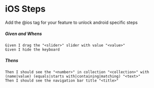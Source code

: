 # iOS Steps

Add the @ios tag for your feature to unlock android specific steps

##### Given and Whens
```gherkin
Given I drag the "<slider>" slider with value "<value>"
Given I hide the keyboard
```


##### Thens

```gherkin
Then I should see the "<number>" in collection "<collection>" with (name|value) (equals|starts with|containing|matching) "<text>"
Then I should see the navigation bar title "<title>"

```


